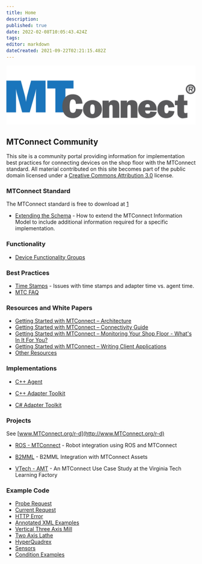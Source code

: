 ```yaml
---
title: Home
description: 
published: true
date: 2022-02-08T10:05:43.424Z
tags: 
editor: markdown
dateCreated: 2021-09-22T02:21:15.482Z
---
```


![MTConnect_MBDG_R.jpg](/images/MTConnect_MBDG_R.jpg)

## MTConnect Community

This site is a community portal providing information for implementation best practices for connecting devices on the shop floor with the MTConnect standard. All material contributed on this site becomes part of the public domain licensed under a [Creative Commons Attribution 3.0](http://creativecommons.org/licenses/by/3.0/) license.

### MTConnect Standard

The MTConnect standard is free to download at [1](https://www.mtconnect.org/documents)

  - [Extending the Schema](/Extending_the_Schema "wikilink") - How to extend the MTConnect Information Model to include additional information required for a specific implementation.

### Functionality

  - [Device Functionality Groups](/Device_Functionality_Groups "wikilink")

### Best Practices

  - [Time Stamps](/Time_Stamps "wikilink") - Issues with time stamps and adapter time vs. agent time.  
  - [MTC FAQ](/MTC_FAQ "wikilink")

### Resources and White Papers

  - [Getting Started with MTConnect – Architecture](/Getting_Started_with_MTConnect_–_Architecture "wikilink")  
 - [Getting Started with MTConnect – Connectivity Guide](/Getting_Started_with_MTConnect_–_Connectivity_Guide "wikilink")
 - [Getting Started with MTConnect – Monitoring Your Shop Floor - What's In It For You?](/Getting_Started_with_MTConnect_-_Monitoring_Your_Shop_Floor_-_What's_In_It_For_You "wikilink")
 - [Getting Started with MTConnect – Writing Client Applications](/Getting_Started_with_MTConnect_–_Writing_Client_Applications "wikilink")
 - [Other Resources](/Other_Resources "wikilink")

### Implementations

  - [C++ Agent](/C++_Agent "wikilink")

  - [C++ Adapter Toolkit](/C++_Adapter_Toolkit "wikilink")

  - [C\# Adapter Toolkit](/CSharp_Adapter_Toolkit "wikilink")

### Projects

See [www.MTConnect.org/r-d](http://www.MTConnect.org/r-d)

  - [ROS - MTConnect](/ROS_-_MTConnect "wikilink") - Robot integration using ROS and MTConnect

  - [B2MML](/B2MML "wikilink") - B2MML Integration with MTConnect Assets

  - [VTech - AMT](/VTech_-_AMT "wikilink") - An MTConnect Use Case Study at the Virginia Tech Learning Factory

### Example Code

  - [Probe Request](/Probe_Request "wikilink")
  - [Current Request](/Current_Request "wikilink")
  - [HTTP Error](/HTTP_Error "wikilink")
  - [Annotated XML Examples](/Annotated_XML_Examples "wikilink")
  - [Vertical Three Axis Mill](/Vertical_Three_Axis_Mill "wikilink")
  - [Two Axis Lathe](/Two_Axis_Lathe "wikilink")
  - [HyperQuadrex](/HyperQuadrex "wikilink")
  - [Sensors](/Sensors "wikilink")
  - [Condition Examples](/Condition_Examples "wikilink")
  